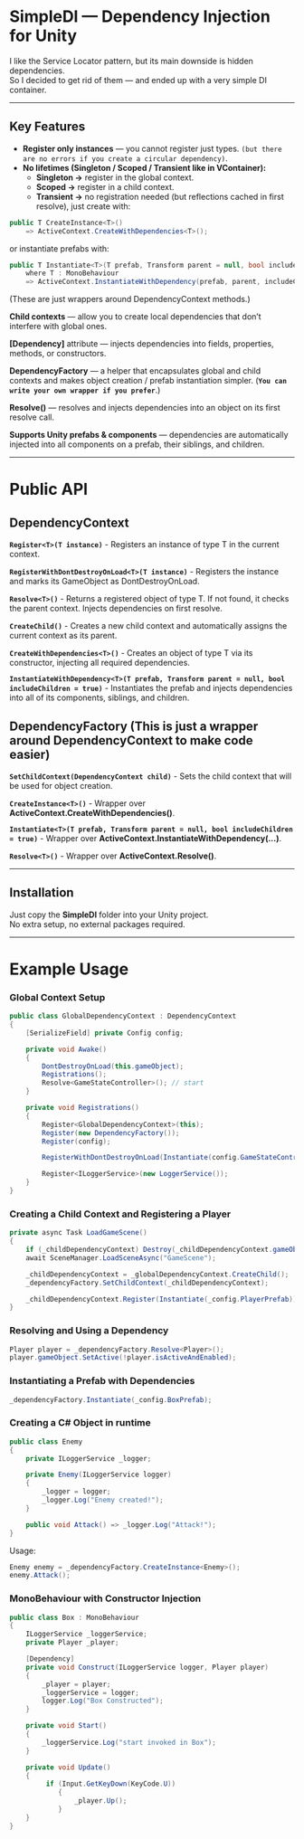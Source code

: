 # SimpleDI — Dependency Injection for Unity  

I like the Service Locator pattern, but its main downside is hidden dependencies.  
So I decided to get rid of them — and ended up with a very simple DI container.  

---

## Key Features  

- **Register only instances** — you cannot register just types. `(but there are no errors if you create a circular dependency)`.
- **No lifetimes (Singleton / Scoped / Transient like in VContainer):**  
  - **Singleton →** register in the global context.  
  - **Scoped →** register in a child context.  
  - **Transient →** no registration needed (but reflections cached in first resolve), just create with:  

```csharp
public T CreateInstance<T>() 
    => ActiveContext.CreateWithDependencies<T>();
```
or instantiate prefabs with:
```csharp
public T Instantiate<T>(T prefab, Transform parent = null, bool includeChildren = true)
    where T : MonoBehaviour
    => ActiveContext.InstantiateWithDependency(prefab, parent, includeChildren)
```

(These are just wrappers around DependencyContext methods.)

**Child contexts** — allow you to create local dependencies that don’t interfere with global ones.

 **[Dependency]** attribute — injects dependencies into fields, properties, methods, or constructors.

**DependencyFactory** — a helper that encapsulates global and child contexts and makes object creation / prefab instantiation simpler.
(**`You can write your own wrapper if you prefer`**.)

**Resolve<T>()** — resolves and injects dependencies into an object on its first resolve call.

**Supports Unity prefabs & components** — dependencies are automatically injected into all components on a prefab, their siblings, and children.

---

# Public API

## DependencyContext

**`Register<T>(T instance)`** -	Registers an instance of type T in the current context.

**`RegisterWithDontDestroyOnLoad<T>(T instance)`** - Registers the instance and marks its GameObject as DontDestroyOnLoad.

**`Resolve<T>()`** - Returns a registered object of type T. If not found, it checks the parent context. Injects dependencies on first resolve.

**`CreateChild()`**	- Creates a new child context and automatically assigns the current context as its parent.

**`CreateWithDependencies<T>()`**	- Creates an object of type T via its constructor, injecting all required dependencies.

**`InstantiateWithDependency<T>(T prefab, Transform parent = null, bool includeChildren = true)`**	- Instantiates the prefab and injects dependencies into all of its components, siblings, and children.

## DependencyFactory (This is just a wrapper around DependencyContext to make code easier)


**`SetChildContext(DependencyContext child)`** -	Sets the child context that will be used for object creation.

**`CreateInstance<T>()`** -	Wrapper over **ActiveContext.CreateWithDependencies<T>()**.

**`Instantiate<T>(T prefab, Transform parent = null, bool includeChildren = true)`** -	Wrapper over **ActiveContext.InstantiateWithDependency(...)**.

**`Resolve<T>()`** -	Wrapper over **ActiveContext.Resolve<T>()**.

---

## Installation  

Just copy the **SimpleDI** folder into your Unity project.  
No extra setup, no external packages required.  

---

# Example Usage
### Global Context Setup
```csharp
public class GlobalDependencyContext : DependencyContext
{
    [SerializeField] private Config config;

    private void Awake()
    {
        DontDestroyOnLoad(this.gameObject);
        Registrations();
        Resolve<GameStateController>(); // start
    }

    private void Registrations()
    {
        Register<GlobalDependencyContext>(this);
        Register(new DependencyFactory());
        Register(config);

        RegisterWithDontDestroyOnLoad(Instantiate(config.GameStateControllerPrefab));

        Register<ILoggerService>(new LoggerService());
    }
}
```
### Creating a Child Context and Registering a Player

```csharp
private async Task LoadGameScene()
{
    if (_childDependencyContext) Destroy(_childDependencyContext.gameObject);
    await SceneManager.LoadSceneAsync("GameScene");

    _childDependencyContext = _globalDependencyContext.CreateChild();
    _dependencyFactory.SetChildContext(_childDependencyContext);

    _childDependencyContext.Register(Instantiate(_сonfig.PlayerPrefab));
}
```

### Resolving and Using a Dependency

```csharp
Player player = _dependencyFactory.Resolve<Player>();
player.gameObject.SetActive(!player.isActiveAndEnabled);
```

### Instantiating a Prefab with Dependencies

```csharp
_dependencyFactory.Instantiate(_сonfig.BoxPrefab);
```

### Creating a C# Object in runtime

```csharp
public class Enemy
{
    private ILoggerService _logger;

    private Enemy(ILoggerService logger)
    {
        _logger = logger;
        _logger.Log("Enemy created!");
    }

    public void Attack() => _logger.Log("Attack!");
}
```
Usage:
```csharp
Enemy enemy = _dependencyFactory.CreateInstance<Enemy>();
enemy.Attack();
```

### MonoBehaviour with Constructor Injection
```csharp
public class Box : MonoBehaviour
{
    ILoggerService _loggerService;
    private Player _player;

    [Dependency]
    private void Construct(ILoggerService logger, Player player)
    {
        _player = player;
        _loggerService = logger;
        logger.Log("Box Constructed");
    }

    private void Start()
    {
        _loggerService.Log("start invoked in Box");
    }

    private void Update()
    {
         if (Input.GetKeyDown(KeyCode.U))
            {
                _player.Up();
            }
    }
}

```
